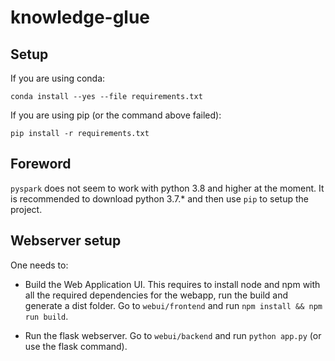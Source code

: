 # knowledge-glue

## Setup

If you are using conda:

`conda install --yes --file requirements.txt`

If you are using pip (or the command above failed):

`pip install -r requirements.txt`

## Foreword
`pyspark` does not seem to work with python 3.8 and higher at the moment. It is recommended to download python 3.7.* and then use `pip` to setup the project.

## Webserver setup

One needs to:

- Build the Web Application UI. This requires to install node and npm with all the required dependencies for the webapp, run the build and generate a dist folder.
Go to `webui/frontend` and run `npm install && npm run build`.

- Run the flask webserver.  Go to `webui/backend` and run `python app.py` (or use the flask command).
